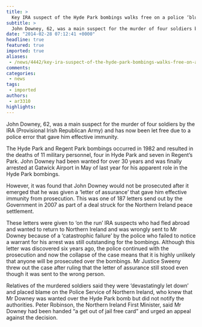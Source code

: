 ```yaml
---
title: >
  Key IRA suspect of the Hyde Park bombings walks free on a police ‘blunder’
subtitle: >
  John Downey, 62, was a main suspect for the murder of four soldiers by the IRA (Provisional Irish Republican Army) and has now been let free due to a police error that gave him effective immunity.
date: "2014-02-28 07:12:41 +0000"
headline: true
featured: true
imported: true
aliases:
 - /news/4442/key-ira-suspect-of-the-hyde-park-bombings-walks-free-on-a-police-blunder
comments:
categories:
 - news
tags:
 - imported
authors:
 - ar3310
highlights:
---
```


John Downey, 62, was a main suspect for the murder of four soldiers by the IRA (Provisional Irish Republican Army) and has now been let free due to a police error that gave him effective immunity.

The Hyde Park and Regent Park bombings occurred in 1982 and resulted in the deaths of 11 military personnel, four in Hyde Park and seven in Regent’s Park. John Downey had been wanted for over 30 years and was finally arrested at Gatwick Airport in May of last year for his apparent role in the Hyde Park bombings.

However, it was found that John Downey would not be prosecuted after it emerged that he was given a ‘letter of assurance’ that gave him effective immunity from prosecution. This was one of 187 letters send out by the Government in 2007 as part of a deal struck for the Northern Ireland peace settlement.

These letters were given to ‘on the run’ IRA suspects who had fled abroad and wanted to return to Northern Ireland and was wrongly sent to Mr Downey because of a ‘catastrophic failure’ by the police who failed to notice a warrant for his arrest was still outstanding for the bombings.
Although this letter was discovered six years ago, the police continued with the prosecution and now the collapse of the case means that it is highly unlikely that anyone will be prosecuted over the bombings. Mr Justice Sweeny threw out the case after ruling that the letter of assurance still stood even though it was sent to the wrong person.

Relatives of the murdered soldiers said they were ‘devastatingly let down’ and placed blame on the Police Service of Northern Ireland, who knew that Mr Downey was wanted over the Hyde Park bomb but did not notify the authorities.
Peter Robinson, the Northern Ireland First Minister, said Mr Downey had been handed “a get out of jail free card” and urged an appeal against the decision.
